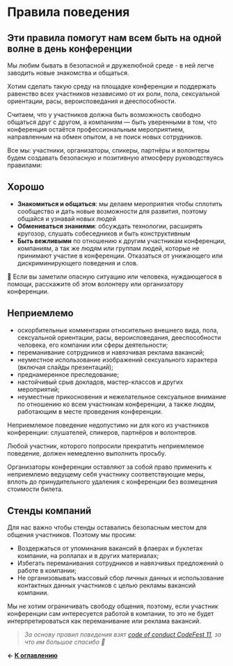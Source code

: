 # Правила поведения

## Эти правила помогут нам всем быть на одной волне в день конференции

Мы любим бывать в безопасной и дружелюбной среде - в ней легче заводить новые знакомства и общаться.

Хотим сделать такую среду на площадке конференции и поддержать равенство всех участников независимо от их роли, пола, сексуальной ориентации, расы, вероисповедания и дееспособности.

Считаем, что у участников должна быть возможность свободно общаться друг с другом, а компаниям — быть уверенными в том, что конференция остаётся профессиональным мероприятием, направленным на обмен опытом, а не поиск новых сотрудников.

Все мы: участники, организаторы, спикеры, партнёры и волонтеры будем создавать безопасную и позитивную атмосферу руководствуясь правилами:

## Хорошо

- **Знакомиться и общаться**: мы делаем мероприятия чтобы сплотить сообщество и дать новые возможности для развития, поэтому общайся и узнавай новых людей
- **Обмениваться знаниями**: обсуждать технологии, расширять кругозор, слушать собеседников и быть конструктивным
- **Быть вежливыми** по отношению к другим участникам конференции, компаниям, а так же людям или группам людей, которые не принимают участие в конференции.
Отказаться от унижающего или дискриминирующего поведения и слов.

<aside>
🚧 Если вы заметили опасную ситуацию или человека, нуждающегося в помощи, расскажите об этом волонтеру или организатору конференции.
</aside>

## Неприемлемо

- оскорбительные комментарии относительно внешнего вида, пола, сексуальной ориентации, расы, вероисповедания, дееспособности человека, его компании или сферы деятельности;
- переманивание сотрудников и навязчивая реклама вакансий;
- неуместное использование изображений сексуального характера (включая слайды презентаций);
- преднамеренное преследование;
- настойчивый срыв докладов, мастер-классов и других мероприятий;
- неуместные прикосновения и нежелательное сексуальное внимание по отношению ко всем участникам конференции, а также людям, работающим в месте проведения конференции.

Неприемлемое поведение недопустимо ни для кого из участников конференции: слушателей, спикеров, партнёров и волонтеров.

Любой участник, которого попросили прекратить неприемлемое поведение, должен немедленно выполнить просьбу.

Организаторы конференции оставляют за собой право применить к неприемлемо ведущему себя участнику соответствующие меры, вплоть до принудительного удаления с конференции без возмещения стоимости билета.

## Стенды компаний

Для нас важно чтобы стенды оставались безопасным местом для общения участников. Поэтому мы просим:

- Воздержаться от упоминания вакансий в флаерах и буклетах компании, на роллапах и в других материалах;
- Избегать переманивания сотрудников и навязчивых предложений о работе в компании;
- Не организовывать массовый сбор личных данных и использование контактных данных участников с целью рекламы вакансий компании.

Мы не хотим ограничивать свободу общения, поэтому, если участник конференции сам интересуется работой в компании, то это не будет интерпретироваться как переманивание или реклама вакансий.

> *За основу правил поведения взят [code of conduct CodeFest 11](https://11.codefest.ru/ru-code-of-conduct/), за что им большое спасибо 🙂*
> 

**← [К оглавлению](../README.md)**